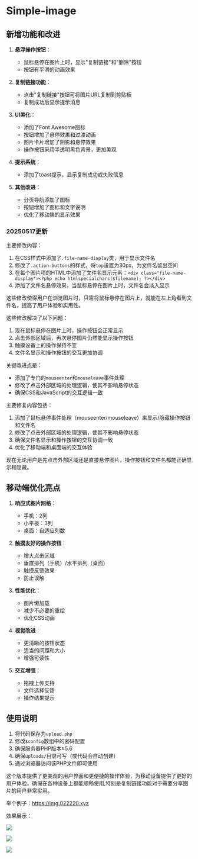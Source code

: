# Simple-image

## 新增功能和改进

1. **悬浮操作按钮**：
   - 鼠标悬停在图片上时，显示"复制链接"和"删除"按钮
   - 按钮有平滑的动画效果

2. **复制链接功能**：
   - 点击"复制链接"按钮可将图片URL复制到剪贴板
   - 复制成功后显示提示消息

3. **UI美化**：
   - 添加了Font Awesome图标
   - 按钮增加了悬停效果和过渡动画
   - 图片卡片增加了阴影和悬停效果
   - 操作按钮采用半透明黑色背景，更加美观

4. **提示系统**：
   - 添加了toast提示，显示复制成功或失败信息

5. **其他改进**：
   - 分页导航添加了图标
   - 按钮增加了图标和文字说明
   - 优化了移动端的显示效果

### 20250517更新
主要修改内容：

1. 在CSS样式中添加了`.file-name-display`类，用于显示文件名
2. 修改了`.action-buttons`的样式，将`top`设置为30px，为文件名留出空间
3. 在每个图片项的HTML中添加了文件名显示元素：`<div class="file-name-display"><?php echo htmlspecialchars($filename); ?></div>`
4. 添加了文件名悬停效果，当鼠标悬停在图片上时，文件名会淡入显示

这些修改使得用户在浏览图片时，只需将鼠标悬停在图片上，就能在左上角看到文件名，提高了用户体验和实用性。


这些修改解决了以下问题：
1. 现在鼠标悬停在图片上时，操作按钮会正常显示
2. 点击外部区域后，再次悬停图片仍然能显示操作按钮
3. 触摸设备上的操作保持不变
4. 文件名显示和操作按钮的交互更加协调

关键改进点是：
- 添加了专门的`mouseenter`和`mouseleave`事件处理
- 修改了点击外部区域的处理逻辑，使其不影响悬停状态
- 确保CSS和JavaScript的交互逻辑一致


主要修复内容包括：

1. 添加了鼠标悬停事件处理（mouseenter/mouseleave）来显示/隐藏操作按钮和文件名
2. 修改了点击外部区域的处理逻辑，使其不影响悬停状态
3. 确保文件名显示和操作按钮的交互协调一致
4. 优化了移动端和桌面端的交互体验

现在无论用户是先点击外部区域还是直接悬停图片，操作按钮和文件名都能正确显示和隐藏。

## 移动端优化亮点

1. **响应式图片网格**：
   - 手机：2列
   - 小平板：3列
   - 桌面：自适应列数

2. **触摸友好的操作按钮**：
   - 增大点击区域
   - 垂直排列（手机）/水平排列（桌面）
   - 触摸反馈效果
   - 防止误触

3. **性能优化**：
   - 图片懒加载
   - 减少不必要的重绘
   - 优化CSS动画

4. **视觉改进**：
   - 更清晰的按钮状态
   - 适当的间距和大小
   - 增强可读性

5. **交互增强**：
   - 拖拽上传支持
   - 文件选择反馈
   - 操作结果提示


## 使用说明

1. 将代码保存为`upload.php`
2. 修改`$config`数组中的密码配置
3. 确保服务器PHP版本≥5.6
4. 确保`uploads/`目录可写（或代码会自动创建）
5. 通过浏览器访问该PHP文件即可使用

这个版本提供了更美观的用户界面和更便捷的操作体验，为移动设备提供了更好的用户体验，确保在各种设备上都能顺畅使用,特别是复制链接功能对于需要分享图片的用户非常实用。

举个例子：https://img.022220.xyz

效果展示：

![](http://img.022220.xyz/pics/67e9759a74818.png)

![](http://img.022220.xyz/pics/67e9759a747cf.png)

![](http://img.022220.xyz/pics/67f54fb529659.png)
